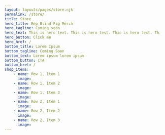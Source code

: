 ```yaml
---
layout: layouts/pages/store.njk
permalink: /store/
title: Store
hero_title: Rep Blind Pig Merch
hero_tagline: Coming soon
hero_text: This is hero text. This is hero test. This is hero text. This is hero test. This is hero text. This is hero test.
hero_button: Click me
hero_href: /
bottom_title: Lorem Ipsum
bottom_tagline: Coming Soon
bottom_text: Lorem ipsum lorem ipsum
bottom_button: CTA
bottom_href: /
shop_items:
    - name: Row 1, Item 1
      image: 
    - name: Row 1, Item 2
      image: 
    - name: Row 1, Item 3
      image: 
    - name: Row 2, Item 1
      image: 
    - name: Row 2, Item 2
      image: 
    - name: Row 2, Item 3
      image: 
---
```

